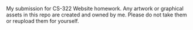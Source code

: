 My submission for CS-322 Website homework.
Any artwork or graphical assets in this repo are created and owned by me. Please do not take them or reupload them for yourself.

